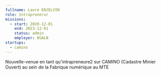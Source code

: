 ```yaml
---
fullname: Laure ENJELVIN
role: Intraprenerur
missions:
  - start: 2020-12-01
    end: 2023-12-01
    status: admin
    employer: DGALN
startups:
  - camino
---
```


Nouvelle-venue en tant qu'intrapreneure2 sur CAMINO (Cadastre Minier Ouvert) au sein de la Fabrique numérique au MTE
